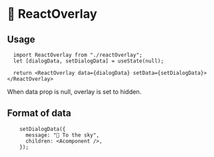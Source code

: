 # 🎋 ReactOverlay

## Usage

```
  import ReactOverlay from "./reactOverlay";
  let [dialogData, setDialogData] = useState(null);
  
  return <ReactOverlay data={dialogData} setData={setDialogData}></ReactOverlay>
```

When data prop is null, overlay is set to hidden.

## Format of data
```
    setDialogData({
      message: "🚀 To the sky",
      children: <Acomponent />,
    });
```
